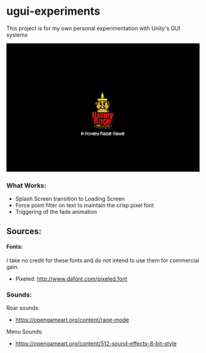 # ugui-experiments
This project is for my own personal experimentation with Unity's GUI systems

![Splash](https://github.com/dondbui/personal-projects/raw/master/ugui-experiments/Screenshots/splash01.gif)

### What Works:
- Splash Screen transition to Loading Screen
- Force point filter on text to maintain the crisp pixel font
- Triggering of the fade animation 

## Sources:

#### Fonts:
I take no credit for these fonts and do not intend to use them for commercial gain. 
- Pixeled:  http://www.dafont.com/pixeled.font

### Sounds:
Roar sounds:
- https://opengameart.org/content/rage-mode

Menu Sounds:
- https://opengameart.org/content/512-sound-effects-8-bit-style

